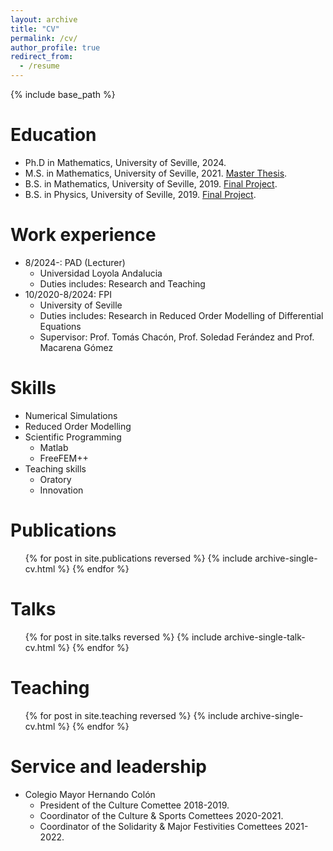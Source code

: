 ```yaml
---
layout: archive
title: "CV"
permalink: /cv/
author_profile: true
redirect_from:
  - /resume
---
```


{% include base_path %}

Education
======
* Ph.D in Mathematics, University of Seville, 2024. <!--- <a href="https:///abanderam.github.io/files/Tesis_ABM.pdf">PhD Thesis</a>. -->
* M.S. in Mathematics, University of Seville, 2021. <a href="https:///abanderam.github.io/files/TFM_ABM.pdf">Master Thesis</a>.
* B.S. in Mathematics, University of Seville, 2019. <a href="https:///abanderam.github.io/files/TFG_ABM.pdf">Final Project</a>.
* B.S. in Physics, University of Seville, 2019. <a href="https:///abanderam.github.io/files/TFG_ABM.pdf">Final Project</a>.

Work experience
======
* 8/2024-: PAD (Lecturer)
  * Universidad Loyola Andalucia
  * Duties includes: Research and Teaching
* 10/2020-8/2024: FPI 
  * University of Seville
  * Duties includes: Research in Reduced Order Modelling of Differential Equations
  * Supervisor: Prof. Tomás Chacón, Prof. Soledad Ferández and Prof. Macarena Gómez

Skills
======
* Numerical Simulations
* Reduced Order Modelling
* Scientific Programming
  * Matlab
  * FreeFEM++  
* Teaching skills
  * Oratory
  * Innovation

Publications
======
  <ul>{% for post in site.publications reversed %}
    {% include archive-single-cv.html %}
  {% endfor %}</ul>
  
Talks
======
  <ul>{% for post in site.talks reversed %}
    {% include archive-single-talk-cv.html  %}
  {% endfor %}</ul>
  
Teaching
======
  <ul>{% for post in site.teaching reversed %}
    {% include archive-single-cv.html %}
  {% endfor %}</ul>
  
Service and leadership
======
* Colegio Mayor Hernando Colón
  * President of the Culture Comettee 2018-2019.
  * Coordinator of the Culture & Sports Comettees 2020-2021.
  * Coordinator of the Solidarity & Major Festivities Comettees 2021-2022.
